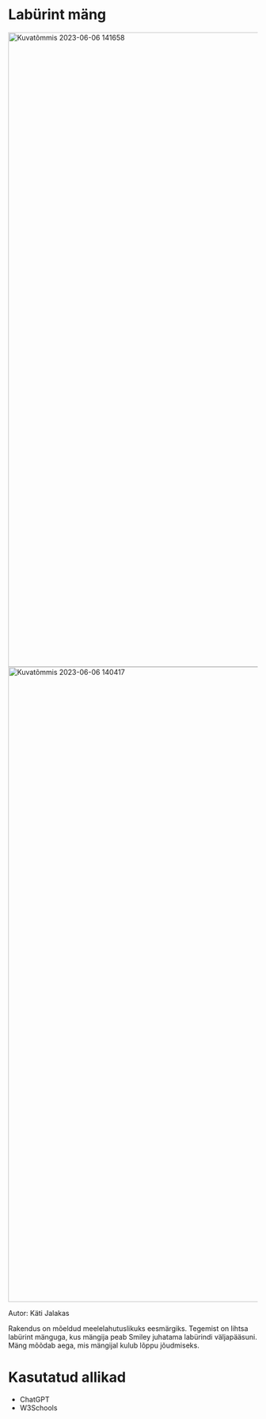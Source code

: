 # Labürint mäng
<img width="1280" alt="Kuvatõmmis 2023-06-06 141658" src="https://github.com/jalakaskati/iseseisevtoo/assets/114982919/4ce23fc8-bc81-4c97-bc0b-bf451394d873">
<img width="1281" alt="Kuvatõmmis 2023-06-06 140417" src="https://github.com/jalakaskati/iseseisevtoo/assets/114982919/b79c6e86-b101-4cdb-b28a-3db82c86eb36">

Autor: Käti Jalakas

Rakendus on mõeldud meelelahutuslikuks eesmärgiks. Tegemist on lihtsa labürint mänguga, kus mängija peab Smiley juhatama labürindi väljapääsuni. Mäng mõõdab aega, mis mängijal kulub lõppu jõudmiseks.

# Kasutatud allikad
* ChatGPT
* W3Schools


